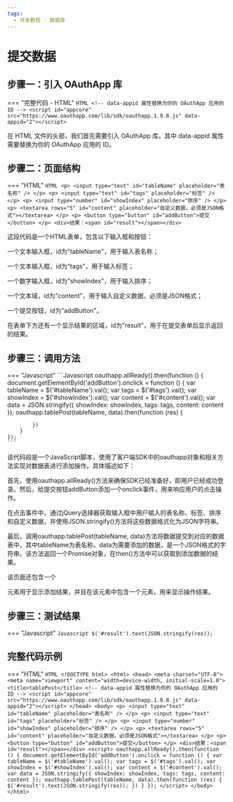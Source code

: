 ```yaml
---
tags:
  - 开发教程 - 数据库
---
```


# 提交数据


## 步骤一：引入 OAuthApp 库
=== "完整代码 - HTML"
    ```HTML
    <!-- data-appid 属性替换为你的 OAuthApp 应用的 ID -->
    <script id="appcore" src="https://www.oauthapp.com/lib/sdk/oauthapp.1.9.8.js" data-appid="2"></script>
    ```

在 HTML 文件的头部，我们首先需要引入 OAuthApp 库。其中 data-appid 属性需要替换为你的 OAuthApp 应用的 ID。


## 步骤二：页面结构
=== "HTML"
    ```HTML
    <p>
        <input type="text" id="tableName" placeholder="表名称" />
    </p>
    <p>
        <input type="text" id="tags" placeholder="标签" />
    </p>
    <p>
        <input type="number" id="showIndex" placeholder="排序" />
    </p>
    <p>
        <textarea rows="5" id="content" placeholder="自定义数据，必须是JSON格式"></textarea>
    </p>
    <p>
        <button type="button" id="addButton">提交</button>
    </p>
    <div>结果：<span id="result"></span></div>
    ```

这段代码是一个HTML表单，包含以下输入框和按钮：

一个文本输入框，id为"tableName"，用于输入表名称；

一个文本输入框，id为"tags"，用于输入标签；

一个数字输入框，id为"showIndex"，用于输入排序；

一个文本域，id为"content"，用于输入自定义数据，必须是JSON格式；

一个提交按钮，id为"addButton"。

在表单下方还有一个显示结果的区域，id为"result"，用于在提交表单后显示返回的结果。

## 步骤三：调用方法

=== "Javascript"
    ```Javascript
    oauthapp.allReady().then(function () {
        document.getElementById('addButton').onclick = function () {
            var tableName = $('#tableName').val();
            var tags = $('#tags').val();
            var showIndex = $('#showIndex').val();
            var content = $('#content').val();
            var data = JSON.stringify({
                showIndex: showIndex,
                tags: tags,
                content: content
            });
            oauthapp.tablePost(tableName, data).then(function (res) {
                
            })
        }
    });
    ```

该代码段是一个JavaScript脚本，使用了客户端SDK中的oauthapp对象和相关方法实现对数据表进行添加操作。具体描述如下：

首先，使用oauthapp.allReady()方法来确保SDK已经准备好，即用户已经成功登录。然后，给提交按钮addButton添加一个onclick事件，用来响应用户的点击操作。

在点击事件中，通过jQuery选择器获取输入框中用户输入的表名称、标签、排序和自定义数据，并使用JSON.stringify()方法将这些数据格式化为JSON字符串。

最后，调用oauthapp.tablePost(tableName, data)方法将数据提交到对应的数据表中，其中tableName为表名称，data为需要添加的数据，是一个JSON格式的字符串。该方法返回一个Promise对象，在then()方法中可以获取到添加数据的结果。

该页面还包含一个<div>元素用于显示添加结果，并且在该元素中包含一个<span>元素，用来显示操作结果。

## 步骤三：测试结果

=== "Javascript"
    ```Javascript
    $('#result').text(JSON.stringify(res));
    ```




## 完整代码示例

=== "HTML"
    ```HTML
     <!DOCTYPE html>
    <html>
    <head>
        <meta charset="UTF-8">
        <meta name="viewport" content="width=device-width, initial-scale=1.0">
        <title>tablePost</title>
        <!-- data-appid 属性替换为你的 OAuthApp 应用的 ID -->
        <script id="appcore" src="https://www.oauthapp.com/lib/sdk/oauthapp.1.9.8.js" data-appid="2"></script>
    </head>
    <body>
        <p>
            <input type="text" id="tableName" placeholder="表名称" />
        </p>
        <p>
            <input type="text" id="tags" placeholder="标签" />
        </p>
        <p>
            <input type="number" id="showIndex" placeholder="排序" />
        </p>
        <p>
            <textarea rows="5" id="content" placeholder="自定义数据，必须是JSON格式"></textarea>
        </p>
        <p>
            <button type="button" id="addButton">提交</button>
        </p>
        <div>结果：<span id="result"></span></div>
        <script>
            oauthapp.allReady().then(function () {
                document.getElementById('addButton').onclick = function () {
                    var tableName = $('#tableName').val();
                    var tags = $('#tags').val();
                    var showIndex = $('#showIndex').val();
                    var content = $('#content').val();
                    var data = JSON.stringify({
                        showIndex: showIndex,
                        tags: tags,
                        content: content
                    });
                    oauthapp.tablePost(tableName, data).then(function (res) {
                        $('#result').text(JSON.stringify(res));
                    })
                }
            });
        </script>
    </body>
    </html>
    ```

